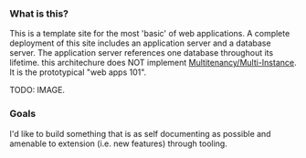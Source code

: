 ### What is this?

This is a template site for the most 'basic' of web applications. 
A complete deployment of this site includes an application server and
a database server. The application server references one database throughout
its lifetime. this architechure does NOT implement 
[Multitenancy/Multi-Instance](https://en.wikipedia.org/wiki/Multitenancy).
It is the prototypical "web apps 101".

TODO: IMAGE.


### Goals

I'd like to build something that is as self documenting as possible and
amenable to extension (i.e. new features) through tooling.